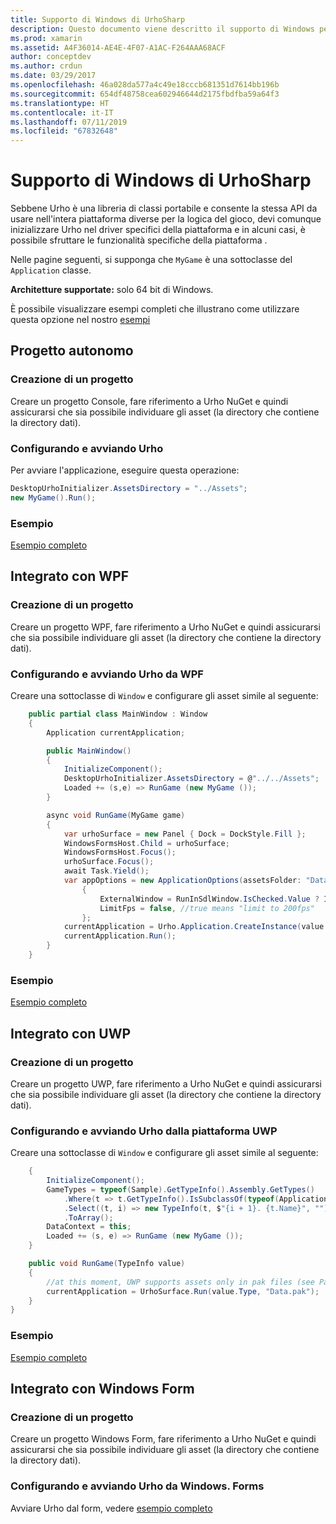 ```yaml
---
title: Supporto di Windows di UrhoSharp
description: Questo documento viene descritto il supporto di Windows per UrhoSharp. Viene descritto come creare un progetto, configurare e avviare Urho, si integrano con WPF e integrare con UWP.
ms.prod: xamarin
ms.assetid: A4F36014-AE4E-4F07-A1AC-F264AAA68ACF
author: conceptdev
ms.author: crdun
ms.date: 03/29/2017
ms.openlocfilehash: 46a028da577a4c49e18cccb681351d7614bb196b
ms.sourcegitcommit: 654df48758cea602946644d2175fbdfba59a64f3
ms.translationtype: HT
ms.contentlocale: it-IT
ms.lasthandoff: 07/11/2019
ms.locfileid: "67832648"
---
```

# <a name="urhosharp-windows-support"></a>Supporto di Windows di UrhoSharp

Sebbene Urho è una libreria di classi portabile e consente la stessa API da usare nell'intera piattaforma diverse per la logica del gioco, devi comunque inizializzare Urho nel driver specifici della piattaforma e in alcuni casi, è possibile sfruttare le funzionalità specifiche della piattaforma .

Nelle pagine seguenti, si supponga che `MyGame` è una sottoclasse del `Application` classe.

**Architetture supportate:** solo 64 bit di Windows.

È possibile visualizzare esempi completi che illustrano come utilizzare questa opzione nel nostro [esempi](https://github.com/xamarin/urho-samples/tree/master/FeatureSamples)

## <a name="standalone-project"></a>Progetto autonomo

### <a name="creating-a-project"></a>Creazione di un progetto

Creare un progetto Console, fare riferimento a Urho NuGet e quindi assicurarsi che sia possibile individuare gli asset (la directory che contiene la directory dati).

### <a name="configuring-and-launching-urho"></a>Configurando e avviando Urho

Per avviare l'applicazione, eseguire questa operazione:

```csharp
DesktopUrhoInitializer.AssetsDirectory = "../Assets";
new MyGame().Run();
```

### <a name="example"></a>Esempio

[Esempio completo](https://github.com/xamarin/urho-samples/tree/master/FeatureSamples/Desktop)

## <a name="integrated-with-wpf"></a>Integrato con WPF

### <a name="creating-a-project"></a>Creazione di un progetto

Creare un progetto WPF, fare riferimento a Urho NuGet e quindi assicurarsi che sia possibile individuare gli asset (la directory che contiene la directory dati).

### <a name="configuring-and-launching-urho-from-wpf"></a>Configurando e avviando Urho da WPF

Creare una sottoclasse di `Window` e configurare gli asset simile al seguente:

```csharp
    public partial class MainWindow : Window
    {
        Application currentApplication;

        public MainWindow()
        {
            InitializeComponent();
            DesktopUrhoInitializer.AssetsDirectory = @"../../Assets";
            Loaded += (s,e) => RunGame (new MyGame ());
        }

        async void RunGame(MyGame game)
        {
            var urhoSurface = new Panel { Dock = DockStyle.Fill };
            WindowsFormsHost.Child = urhoSurface;
            WindowsFormsHost.Focus();
            urhoSurface.Focus();
            await Task.Yield();
            var appOptions = new ApplicationOptions(assetsFolder: "Data")
                {
                    ExternalWindow = RunInSdlWindow.IsChecked.Value ? IntPtr.Zero : urhoSurface.Handle,
                    LimitFps = false, //true means "limit to 200fps"
                };
            currentApplication = Urho.Application.CreateInstance(value.Type, appOptions);
            currentApplication.Run();
        }
    }
```

### <a name="example"></a>Esempio

[Esempio completo](https://github.com/xamarin/urho-samples/tree/master/FeatureSamples/WPF)

## <a name="integrated-with-uwp"></a>Integrato con UWP

### <a name="creating-a-project"></a>Creazione di un progetto

Creare un progetto UWP, fare riferimento a Urho NuGet e quindi assicurarsi che sia possibile individuare gli asset (la directory che contiene la directory dati).

### <a name="configuring-and-launching-urho-from-uwp"></a>Configurando e avviando Urho dalla piattaforma UWP

Creare una sottoclasse di `Window` e configurare gli asset simile al seguente:

```csharp
    {
        InitializeComponent();
        GameTypes = typeof(Sample).GetTypeInfo().Assembly.GetTypes()
            .Where(t => t.GetTypeInfo().IsSubclassOf(typeof(Application)) && t != typeof(Sample))
            .Select((t, i) => new TypeInfo(t, $"{i + 1}. {t.Name}", ""))
            .ToArray();
        DataContext = this;
        Loaded += (s, e) => RunGame (new MyGame ());
    }

    public void RunGame(TypeInfo value)
    {
        //at this moment, UWP supports assets only in pak files (see PackageTool)
        currentApplication = UrhoSurface.Run(value.Type, "Data.pak");
    }
}
```

### <a name="example"></a>Esempio

[Esempio completo](https://github.com/xamarin/urho-samples/tree/master/FeatureSamples/UWP)

## <a name="integrated-with-windows-forms"></a>Integrato con Windows Form

### <a name="creating-a-project"></a>Creazione di un progetto

Creare un progetto Windows Form, fare riferimento a Urho NuGet e quindi assicurarsi che sia possibile individuare gli asset (la directory che contiene la directory dati).

### <a name="configuring-and-launching-urho-from-windowsforms"></a>Configurando e avviando Urho da Windows. Forms

Avviare Urho dal form, vedere [esempio completo](https://github.com/xamarin/urho-samples/blob/master/FeatureSamples/WinForms/SamplesForm.cs)

